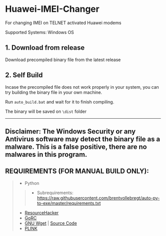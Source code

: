 # Huawei-IMEI-Changer
For changing IMEI on TELNET activated Huawei modems

Supported Systems: Windows OS 

## 1. Download from release
Download precompiled binary file from the latest release


## 2. Self Build
Incase the precompiled file does not work properly in your system, you can try building the binary file in your own
machine.


Run `auto_build.bat` and wait for it to finish compiling.


The binary will be saved on `\dist` folder

-------------------------------------------------------

**Disclaimer:**
The Windows Security or any Antivirus software may detect the binary file as a malware. This is a false positive,
there are no malwares in this program.
-------------------------------------------------------


## REQUIREMENTS (FOR MANUAL BUILD ONLY):
> * Python
> > * Subrequirements: https://raw.githubusercontent.com/brentvollebregt/auto-py-to-exe/master/requirements.txt
> 
> * [ResourceHacker](http://www.angusj.com/resourcehacker/)
> * [GoRC](http://www.godevtool.com/)
> * [GNU Wget](https://eternallybored.org/misc/wget/) | [Source Code](https://www.gnu.org/software/wget/)
> * [PLINK](https://www.chiark.greenend.org.uk/~sgtatham/putty/latest.html)

